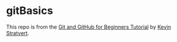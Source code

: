 # gitBasics
This repo is from the [Git and GitHub for Beginners Tutorial](https://youtu.be/tRZGeaHPoaw) by [Kevin Stratvert](https://www.youtube.com/c/KevinStratvert).
